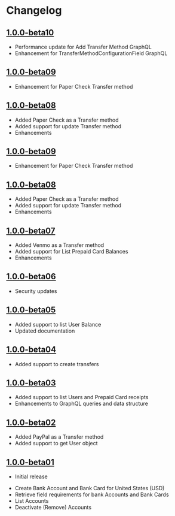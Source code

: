 Changelog
=========
[1.0.0-beta10](https://github.com/hyperwallet/hyperwallet-android-sdk/releases/tag/1.0.0-beta10)
-------------------
* Performance update for Add Transfer Method GraphQL
* Enhancement for TransferMethodConfigurationField GraphQL

[1.0.0-beta09](https://github.com/hyperwallet/hyperwallet-android-sdk/releases/tag/1.0.0-beta09)
-------------------
* Enhancement for Paper Check Transfer method

[1.0.0-beta08](https://github.com/hyperwallet/hyperwallet-android-sdk/releases/tag/1.0.0-beta08)
-------------------
* Added Paper Check as a Transfer method
* Added support for update Transfer method
* Enhancements

[1.0.0-beta09](https://github.com/hyperwallet/hyperwallet-android-sdk/releases/tag/1.0.0-beta09)
-------------------
* Enhancement for Paper Check Transfer method

[1.0.0-beta08](https://github.com/hyperwallet/hyperwallet-android-sdk/releases/tag/1.0.0-beta08)
-------------------
* Added Paper Check as a Transfer method
* Added support for update Transfer method
* Enhancements

[1.0.0-beta07](https://github.com/hyperwallet/hyperwallet-android-sdk/releases/tag/1.0.0-beta07)
-------------------
* Added Venmo as a Transfer method
* Added support for List Prepaid Card Balances
* Enhancements

[1.0.0-beta06](https://github.com/hyperwallet/hyperwallet-android-sdk/releases/tag/1.0.0-beta06)
-------------------
* Security updates

[1.0.0-beta05](https://github.com/hyperwallet/hyperwallet-android-sdk/releases/tag/1.0.0-beta05)
-------------------
* Added support to list User Balance
* Updated documentation

[1.0.0-beta04](https://github.com/hyperwallet/hyperwallet-android-sdk/releases/tag/1.0.0-beta04)
-------------------
* Added support to create transfers

[1.0.0-beta03](https://github.com/hyperwallet/hyperwallet-android-sdk/releases/tag/1.0.0-beta03)
-------------------
* Added support to list Users and Prepaid Card receipts
* Enhancements to GraphQL queries and data structure

[1.0.0-beta02](https://github.com/hyperwallet/hyperwallet-android-sdk/releases/tag/1.0.0-beta02)
-------------------
* Added PayPal as a Transfer method
* Added support to get User object

[1.0.0-beta01](https://github.com/hyperwallet/hyperwallet-android-sdk/releases/tag/1.0.0-beta01)
-------------------
- Initial release
* Create Bank Account and Bank Card for United States (USD)
* Retrieve field requirements for bank Accounts and Bank Cards
* List Accounts
* Deactivate (Remove) Accounts